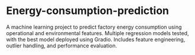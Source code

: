# Energy-consumption-prediction
A machine learning project to predict factory energy consumption using operational and environmental features. Multiple regression models tested, with the best model deployed using Gradio. Includes feature engineering, outlier handling, and performance evaluation.
